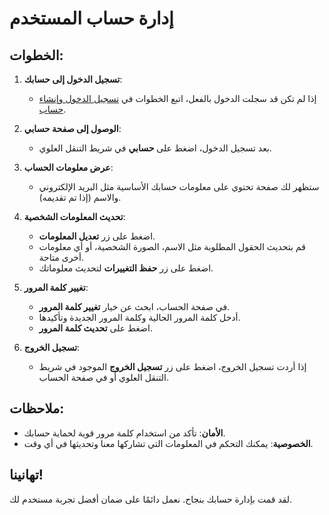 # إدارة حساب المستخدم

## الخطوات:

1. **تسجيل الدخول إلى حسابك**:

   - إذا لم تكن قد سجلت الدخول بالفعل، اتبع الخطوات في [تسجيل الدخول وإنشاء حساب](login-signup.md).

2. **الوصول إلى صفحة حسابي**:

   - بعد تسجيل الدخول، اضغط على **حسابي** في شريط التنقل العلوي.

3. **عرض معلومات الحساب**:

   - ستظهر لك صفحة تحتوي على معلومات حسابك الأساسية مثل البريد الإلكتروني والاسم (إذا تم تقديمه).

4. **تحديث المعلومات الشخصية**:

   - اضغط على زر **تعديل المعلومات**.
   - قم بتحديث الحقول المطلوبة مثل الاسم، الصورة الشخصية، أو أي معلومات أخرى متاحة.
   - اضغط على زر **حفظ التغييرات** لتحديث معلوماتك.

5. **تغيير كلمة المرور**:

   - في صفحة الحساب، ابحث عن خيار **تغيير كلمة المرور**.
   - أدخل كلمة المرور الحالية وكلمة المرور الجديدة وتأكيدها.
   - اضغط على **تحديث كلمة المرور**.

6. **تسجيل الخروج**:

   - إذا أردت تسجيل الخروج، اضغط على زر **تسجيل الخروج** الموجود في شريط التنقل العلوي أو في صفحة الحساب.

## ملاحظات:

- **الأمان**: تأكد من استخدام كلمة مرور قوية لحماية حسابك.
- **الخصوصية**: يمكنك التحكم في المعلومات التي تشاركها معنا وتحديثها في أي وقت.

## تهانينا!

لقد قمت بإدارة حسابك بنجاح. نعمل دائمًا على ضمان أفضل تجربة مستخدم لك.